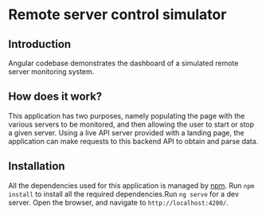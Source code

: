 # Remote server control simulator

## Introduction

Angular codebase demonstrates the dashboard of a simulated remote server monitoring system.

## How does it work?

This application has two purposes, namely populating the page with the various servers to be monitored, and then allowing the user to start or stop a given server. Using a live API server provided with a landing page, the application can make requests to this backend API to obtain and parse data. 

## Installation

All the dependencies used for this application is managed by [npm](https://www.npmjs.com/). Run `npm install` to install all the required dependencies.Run `ng serve` for a dev server. Open the browser, and navigate to `http://localhost:4200/`.
